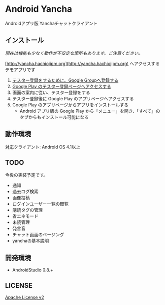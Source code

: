 # Android Yancha

Androidアプリ版 Yanchaチャットクライアント

## インストール

*現在は機能も少なく動作が不安定な箇所もあります。ご注意ください。*

[http://yancha.hachiojipm.org](http://yancha.hachiojipm.org) へアクセスするデモアプリです

1. [テスター登録をするために、Google Groupへ登録する](https://groups.google.com/forum/#!forum/yancha-chat)
2. [Google Play のテスター登録ページへアクセスする](https://play.google.com/apps/testing/net.ichigotake.android.yancha.app)
2. 画面の案内に従い、テスター登録をする
3. テスター登録後に Google Play のアプリページへアクセスする
4. Google Play のアプリページからアプリをインストールする
    - Android アプリ版の Google Play から「メニュー」を開き、「すべて」のタブからもインストール可能になる

## 動作環境

対応クライアント: Android OS 4.1以上

## TODO

今後の実装予定です。

- 通知
- 過去ログ検索
- 画像投稿
- ログインユーザー一覧の閲覧
- 購読タグの管理
- 省エネモード
- 未読管理
- 発言音
- チャット画面のページング
- yanchaの基本説明

## 開発環境

- AndroidStudio 0.8.+

## LICENSE

[Apache License v2](LICENSE)
